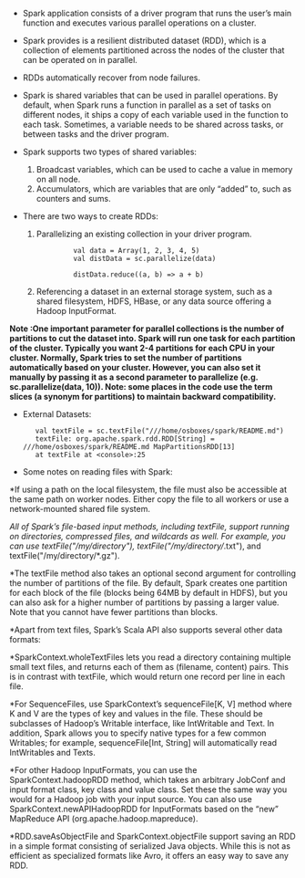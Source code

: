 * Spark application consists of a driver program that runs the user’s main function and executes various parallel operations on a cluster.

* Spark provides is a resilient distributed dataset (RDD), which is a collection of elements partitioned across the nodes of the cluster that can be operated on in parallel.

* RDDs automatically recover from node failures.

* Spark is shared variables that can be used in parallel operations. By default, when Spark runs a function in parallel as a set of tasks on different nodes, it ships a copy of each variable used in the function to each task. Sometimes, a variable needs to be shared across tasks, or between tasks and the driver program.

* Spark supports two types of shared variables: 
   1. Broadcast variables, which can be used to cache a value in memory on all node.
   2. Accumulators, which are variables that are only “added” to, such as counters and sums.


* There are two ways to create RDDs:
  1. Parallelizing an existing collection in your driver program.

                  val data = Array(1, 2, 3, 4, 5)
                  val distData = sc.parallelize(data)

                  distData.reduce((a, b) => a + b) 

  2. Referencing a dataset in an external storage system, such as a shared filesystem, HDFS, HBase, or any data source offering a Hadoop InputFormat.


**Note :One important parameter for parallel collections is the number of partitions to cut the dataset into. Spark will run one task for each partition of the cluster. Typically you want 2-4 partitions for each CPU in your cluster. Normally, Spark tries to set the number of partitions automatically based on your cluster. However, you can also set it manually by passing it as a second parameter to parallelize (e.g. sc.parallelize(data, 10)). Note: some places in the code use the term slices (a synonym for partitions) to maintain backward compatibility.**

* External Datasets:
         
         val textFile = sc.textFile("///home/osboxes/spark/README.md")
         textFile: org.apache.spark.rdd.RDD[String] = ///home/osboxes/spark/README.md MapPartitionsRDD[13] 
         at textFile at <console>:25



* Some notes on reading files with Spark:

*If using a path on the local filesystem, the file must also be accessible at the same path on worker nodes. Either copy the file to all workers or use a network-mounted shared file system.

*All of Spark’s file-based input methods, including textFile, support running on directories, compressed files, and wildcards as well. For example, you can use textFile("/my/directory"), textFile("/my/directory/*.txt"), and textFile("/my/directory/*.gz").

*The textFile method also takes an optional second argument for controlling the number of partitions of the file. By default, Spark creates one partition for each block of the file (blocks being 64MB by default in HDFS), but you can also ask for a higher number of partitions by passing a larger value. Note that you cannot have fewer partitions than blocks.

*Apart from text files, Spark’s Scala API also supports several other data formats:

*SparkContext.wholeTextFiles lets you read a directory containing multiple small text files, and returns each of them as (filename, content) pairs. This is in contrast with textFile, which would return one record per line in each file.

*For SequenceFiles, use SparkContext’s sequenceFile[K, V] method where K and V are the types of key and values in the file. These should be subclasses of Hadoop’s Writable interface, like IntWritable and Text. In addition, Spark allows you to specify native types for a few common Writables; for example, sequenceFile[Int, String] will automatically read IntWritables and Texts.

*For other Hadoop InputFormats, you can use the SparkContext.hadoopRDD method, which takes an arbitrary JobConf and input format class, key class and value class. Set these the same way you would for a Hadoop job with your input source. You can also use SparkContext.newAPIHadoopRDD for InputFormats based on the “new” MapReduce API (org.apache.hadoop.mapreduce).

*RDD.saveAsObjectFile and SparkContext.objectFile support saving an RDD in a simple format consisting of serialized Java objects. While this is not as efficient as specialized formats like Avro, it offers an easy way to save any RDD.



